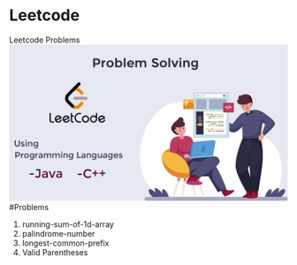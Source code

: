 # Leetcode
Leetcode Problems
![Leetcode ](leetcodeProblems.png)
#Problems
1. running-sum-of-1d-array
2. palindrome-number
3. longest-common-prefix
4. Valid Parentheses

